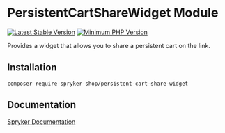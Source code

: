 # PersistentCartShareWidget Module
[![Latest Stable Version](https://poser.pugx.org/spryker-shop/persistent-cart-share-widget/v/stable.svg)](https://packagist.org/packages/spryker-shop/persistent-cart-share-widget)
[![Minimum PHP Version](https://img.shields.io/badge/php-%3E%3D%207.4-8892BF.svg)](https://php.net/)

Provides a widget that allows you to share a persistent cart on the link.

## Installation

```
composer require spryker-shop/persistent-cart-share-widget
```

## Documentation

[Spryker Documentation](https://docs.spryker.com)
